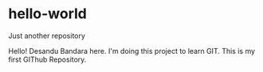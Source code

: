 # hello-world
Just another repository


Hello!
Desandu Bandara here. I'm doing this project to learn GIT.
This is my first GIThub Repository.

